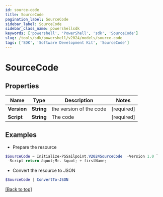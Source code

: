 ```yaml
---
id: source-code
title: SourceCode
pagination_label: SourceCode
sidebar_label: SourceCode
sidebar_class_name: powershellsdk
keywords: ['powershell', 'PowerShell', 'sdk', 'SourceCode'] 
slug: /tools/sdk/powershell/v2024/models/source-code
tags: ['SDK', 'Software Development Kit', 'SourceCode']
---
```



# SourceCode

## Properties

Name | Type | Description | Notes
------------ | ------------- | ------------- | -------------
**Version** |  **String** | the version of the code | [required]
**Script** |  **String** | The code | [required]

## Examples

- Prepare the resource
```powershell
$SourceCode = Initialize-PSSailpoint.V2024SourceCode  -Version 1.0 `
 -Script return &quot;Mr. &quot; + firstName;
```

- Convert the resource to JSON
```powershell
$SourceCode | ConvertTo-JSON
```


[[Back to top]](#) 

